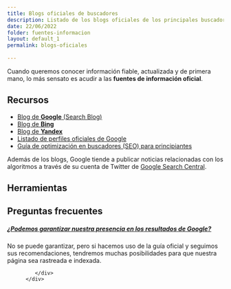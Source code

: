 ```yaml
---
title: Blogs oficiales de buscadores
description: Listado de los blogs oficiales de los principales buscadores
date: 22/06/2022
folder: fuentes-informacion
layout: default_1
permalink: blogs-oficiales
  
---
```


Cuando queremos conocer información fiable, actualizada y de primera mano, lo más sensato es acudir a las **fuentes de información oficial**.


<section id="cs_recursos"></section>

## Recursos


- [Blog de **Google** (Search Blog)](https://developers.google.com/search/blog)
- [Blog de **Bing**](https://blogs.bing.com/)
- [Blog de **Yandex**](https://webmaster.yandex.ru/blog/)
- [Listado de perfiles oficiales de Google](https://chuletaseo.com/perfiles-oficiales-google)
- [Guía de optimización en buscadores (SEO) para principiantes](https://developers.google.com/search/docs/fundamentals/seo-starter-guide?hl=es)

Además de los blogs, Google tiende a publicar noticias relacionadas con los algoritmos a través de su cuenta de Twitter de [Google Search Central](https://twitter.com/googlesearchc).  


<section id="cs_herramientas"></section>

## Herramientas




<section id="cs_pr"></section>

## Preguntas frecuentes


<div class="row">
          <div class="col-lg-12">
            <div class="accordion accordion-alterate arrow-right" id="popularTopics">
              
<div class="card">
                <div class="card-header" id="heading1">
                  <h5 class="mb-0"> <a href="#" class="collapsed" data-toggle="collapse" data-target="#collapse1" aria-expanded="false" aria-controls="collapse1">¿Podemos garantizar nuestra presencia en los resultados de Google?</a> </h5>
                </div>
                <div id="collapse1" class="collapse" aria-labelledby="heading1" data-parent="#popularTopics">
                  <div class="card-body">No se puede garantizar, pero si hacemos uso de la guía oficial y seguimos sus recomendaciones, tendremos muchas posibilidades para que nuestra página sea rastreada e indexada. </div>
                </div>
              </div>

             </div>
          </div>


